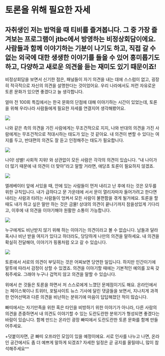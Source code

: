 
# 토론을 위해 필요한 자세

## 자취생인 저는 밥먹을 때 티비를 즐겨봅니다. 그 중 가장 즐겨보는 프로그램이 jtbc에서 방영하는 비정상회담이에요. 사람들과 함께 이야기하는 기분이 나기도 하고, 직접 갈 수 없는 외국에 대한 생생한 이야기를 들을 수 있어 흥미롭기도 하고, 다양하고 새로운 의견을 듣는 재미도 있기 때문이죠!

비정상회담을 보면서 신기한 점은, 패널들이 자기 의견을 내는 데에 스스럼이 없고, 굉장히 적극적으로 자신의 의견을 설명한다는 것이었어요. 우리 나라에서도 저런 자유로운 토론 문화가 있으면 좋겠다고 늘 생각합니다.

얼마 전 100회 특집에서는 한국 문화의 단점에 대해 이야기하는 시간이 있었는데, 토론을 위해 우리나라 사람들에게 필요한 자세를 연결지어 생각해봤어요.

![](/assets/images/토론을-위해-필요한-자세/0*0yAyisjtvf15vOn_.png)

나와 같은 측의 의견을 가진 사람에게는 무조건적으로 지지, 나와 반대의 의견을 가진 사람에게는 무조건적으로 적대시하는 태도가 있는 것 같아요. 내 의견이 변할 수 있다는 여지를 두고, 반대편의 의견도 잘 듣고 인정해주는 태도가 필요합니다.

![](/assets/images/토론을-위해-필요한-자세/0*yVGgnZ8lFZ75nId_.png)

나이! 성별! 사회적 지위! 와 상관없이 모든 사람은 각각의 의견이 있습니다. “내 나이가 더 많기 때문에 내 의견이 더 맞아”라고 말할 거라면, 애당초 토론이 필요하지 않겠죠.

![](/assets/images/토론을-위해-필요한-자세/0*CLaynrHMlNQ9xnJC.png)

엘레베이터 앞에 서있을 때, 안에 있는 사람들이 먼저 내리고 난 후에 타는 것은 모두를 위한 규칙입니다. 내가 급하다고 문 가운데에 서서 문이 열리자마자 들어가려고 한다면 내리는 사람과 타려는 사람들이 엉켜서 모든 사람이 불편함을 겪게 될거에요. 토론을 할 때도 내가 하고 싶은 말만 하는 것은 금물! 상대의 의견이 끝나기까지 참을성있게 기다리고, 이후에 내 의견을 이야기해야 원활한 소통이 가능합니다.

![](/assets/images/토론을-위해-필요한-자세/0*dULcj8au60xoTg_t.png)

누구에게도 비난받지 않기 위해 하는 이야기는 의견이라고 볼 수 없습니다. 남들과 달라 혹시나 비난 받을 여지가 있다고 하더라도, 당당하게 나만의 의견을 말하세요. 내 의견을 확실히 전달해야, 이야기가 핑퐁처럼 오고 갈 수 있습니다.

![](/assets/images/토론을-위해-필요한-자세/0*JOvpSLl7zZ_GIEwo.png)

토론에서 서로의 의견이 부딪히는 것은 어찌보면 당연한 일입니다. 하지만 인간이기에 말투에 따라서 감정이 상할 수 있겠죠. 의견을 이야기할 때에는 기본적인 예의를 꼬옥 갖춰주세요. 그래야 누구나 겁먹지 않고 의견을 말할 수 있습니다.

위에서 쓴 것들은 토론을 하면서 저 스스로에게 느꼈던 문제점이기도 해요. 온라인에서는 페이스북이나 트위터, 포털사이트 뉴스 기사에 달린 댓글들을 보면서, 지나치게 과격한 언어선택과 다른 의견을 비난하는 분위기에 마음이 답답해졌던 적이 많습니다.

빠띠에서는 자기만족을 위한 혹은 타인을 비방하기 위한 이야기가 아니라, 다른 사람의 의견을 존중하면서 내 의견도 이야기할 수 있는 도란도란한 분위기가 형성되면 좋겠다는 바람이 있습니다. 함께 만드는 온라인 광장 빠띠에서 도란도란한 토론 문화를 함께 만들어주세요.

+덧붙이자면, 곧 빠띠 오프라인 모임이 있을 예정이에요. 서로 인사를 나누고 나면, 온라인 공간에서도 좀 더 예쁘게 말하게 되겠죠? 자세한 일정은 곧 공지를 올릴테니, 많이 참석해주세요^^